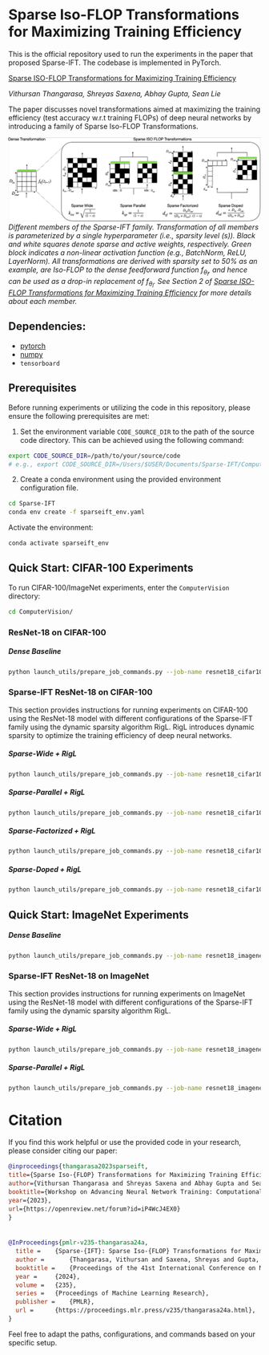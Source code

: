 # Sparse Iso-FLOP Transformations for Maximizing Training Efficiency

This is the official repository used to run the experiments in the paper that proposed Sparse-IFT. The codebase is implemented in PyTorch.

[Sparse ISO-FLOP Transformations for Maximizing Training Efficiency](https://openreview.net/pdf?id=iP4WcJ4EX0)

*Vithursan Thangarasa, Shreyas Saxena, Abhay Gupta, Sean Lie*

The paper discusses novel transformations aimed at maximizing the training efficiency (test accuracy w.r.t training FLOPs) of deep neural networks by introducing a family of Sparse Iso-FLOP Transformations.

![alt attribute goes here!](/assets/sparse_ift_family.png)
*Different members of the Sparse-IFT family. Transformation of all members is parameterized by a single hyperparameter (i.e., sparsity level ($s$)). Black and white squares denote sparse and active weights, respectively. Green block indicates a non-linear activation function (e.g., BatchNorm, ReLU, LayerNorm). All transformations are derived with sparsity set to 50% as an example, are Iso-FLOP to the dense feedforward function $f_{θ_l}$, and hence can be used as a drop-in replacement of $f_{θ_l}$. See Section 2 of [Sparse ISO-FLOP Transformations for Maximizing Training Efficiency](https://openreview.net/pdf?id=iP4WcJ4EX0) for more details about each member.*

## Dependencies:

- [pytorch](https://pytorch.org) 
- [numpy](https://numpy.org/install/)
-  `tensorboard`

## Prerequisites 
Before running experiments or utilizing the code in this repository, please ensure the following prerequisites are met:

1. Set the environment variable `CODE_SOURCE_DIR` to the path of the source code
directory. This can be achieved using the following command:
```bash
export CODE_SOURCE_DIR=/path/to/your/source/code
# e.g., export CODE_SOURCE_DIR=/Users/$USER/Documents/Sparse-IFT/ComputerVision
```

2. Create a conda environment using the provided
   environment configuration file.

```bash
cd Sparse-IFT
conda env create -f sparseift_env.yaml
```

Activate the environment:
```bash
conda activate sparseift_env
```

## Quick Start: CIFAR-100 Experiments

To run CIFAR-100/ImageNet experiments, enter the `ComputerVision` directory:
```bash
cd ComputerVision/
```

### ResNet-18 on CIFAR-100

##### Dense Baseline

```bash
python launch_utils/prepare_job_commands.py --job-name resnet18_cifar100_dense_baseline --base-dir /path/to/experiment/directory/ --base-cfg CIFAR/configs/resnet18/base.yaml --exp-cfg CIFAR/configs/resnet18/dense_baseline.yaml --run-cifar
```

### Sparse-IFT ResNet-18 on CIFAR-100

This section provides instructions for running experiments on CIFAR-100 using the ResNet-18 model with different configurations of the Sparse-IFT family using the dynamic sparsity algorithm RigL. RigL introduces dynamic sparsity to optimize the training efficiency of deep neural networks.

##### Sparse-Wide + RigL
```bash
python launch_utils/prepare_job_commands.py --job-name resnet18_cifar100_sparsewide --base-dir /path/to/experiment/directory/ --base-cfg CIFAR/configs/resnet18/base.yaml --exp-cfg CIFAR/configs/resnet18/sparseift/sparsewide_rigl.yaml --run-cifar
```

##### Sparse-Parallel + RigL
```bash
python launch_utils/prepare_job_commands.py --job-name resnet18_cifar100_sparseparallel --base-dir /path/to/experiment/directory/ --base-cfg CIFAR/configs/resnet18/base.yaml --exp-cfg CIFAR/configs/resnet18/sparseift/sparseparallel_rigl.yaml --run-cifar
```

##### Sparse-Factorized + RigL
```bash
python launch_utils/prepare_job_commands.py --job-name resnet18_cifar100_sparsedoped --base-dir /path/to/experiment/directory/ --base-cfg CIFAR/configs/resnet18/base.yaml --exp-cfg CIFAR/configs/resnet18/sparseift/sparsedoped_rigl.yaml --run-cifar
```

##### Sparse-Doped + RigL
```bash
python launch_utils/prepare_job_commands.py --job-name resnet18_cifar100_sparsefactorized --base-dir /path/to/experiment/directory/ --base-cfg CIFAR/configs/resnet18/base.yaml --exp-cfg CIFAR/configs/resnet18/sparseift/sparsefactorized_rigl.yaml --run-cifar
```

## Quick Start: ImageNet Experiments

##### Dense Baseline

```bash
python launch_utils/prepare_job_commands.py --job-name resnet18_imagenet_dense_baseline --base-dir /path/to/experiment/directory/ --base-cfg ImageNet/configs/resnet18/base.yaml --exp-cfg ImageNet/configs/resnet18/dense_baseline.yaml 
```

### Sparse-IFT ResNet-18 on ImageNet
This section provides instructions for running experiments on ImageNet using the ResNet-18 model with different configurations of the Sparse-IFT family using the dynamic sparsity algorithm RigL.

##### Sparse-Wide + RigL
```bash
python launch_utils/prepare_job_commands.py --job-name resnet18_imagenet_sparsewide --base-dir /path/to/experiment/directory/ --base-cfg ImageNet/configs/resnet18/base.yaml --exp-cfg ImageNet/configs/resnet18/sparseift/sparsewide_rigl.yaml 
```

##### Sparse-Parallel + RigL
```bash
python launch_utils/prepare_job_commands.py --job-name resnet18_imagenet_sparseparallel --base-dir /path/to/experiment/directory/ --base-cfg ImageNet/configs/resnet18/base.yaml --exp-cfg ImageNet/configs/resnet18/sparseift/sparseparallel_rigl.yaml 
```

# Citation
If you find this work helpful or use the provided code in your research, please
consider citing our paper:

```bibtex
@inproceedings{thangarasa2023sparseift,
title={Sparse Iso-{FLOP} Transformations for Maximizing Training Efficiency},
author={Vithursan Thangarasa and Shreyas Saxena and Abhay Gupta and Sean Lie},
booktitle={Workshop on Advancing Neural Network Training: Computational Efficiency, Scalability, and Resource Optimization (WANT@NeurIPS 2023)},
year={2023},
url={https://openreview.net/forum?id=iP4WcJ4EX0}
}


@InProceedings{pmlr-v235-thangarasa24a,
  title = 	 {Sparse-{IFT}: Sparse Iso-{FLOP} Transformations for Maximizing Training Efficiency},
  author =       {Thangarasa, Vithursan and Saxena, Shreyas and Gupta, Abhay and Lie, Sean},
  booktitle = 	 {Proceedings of the 41st International Conference on Machine Learning},
  year = 	 {2024},
  volume = 	 {235},
  series = 	 {Proceedings of Machine Learning Research},
  publisher =    {PMLR},
  url = 	 {https://proceedings.mlr.press/v235/thangarasa24a.html},
}

```

Feel free to adapt the paths, configurations, and commands based on your specific setup.

